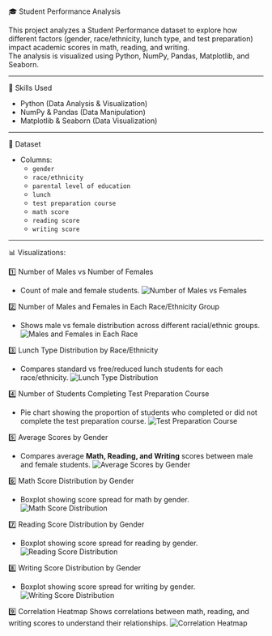 🎓 Student Performance Analysis

This project analyzes a Student Performance dataset to explore how different factors (gender, race/ethnicity, lunch type, and test preparation) impact academic scores in math, reading, and writing.  
The analysis is visualized using Python, NumPy, Pandas, Matplotlib, and Seaborn.

---

📌 Skills Used
- Python (Data Analysis & Visualization)
- NumPy & Pandas (Data Manipulation)
- Matplotlib & Seaborn (Data Visualization)

---

 📂 Dataset
- Columns:  
  - `gender`  
  - `race/ethnicity`  
  - `parental level of education`  
  - `lunch`  
  - `test preparation course`  
  - `math score`  
  - `reading score`  
  - `writing score`  

---

 📊 Visualizations:

1️⃣ Number of Males vs Number of Females
- Count of male and female students.
![Number of Males vs Females](https://github.com/user-attachments/assets/50a427c9-f8d7-4126-8acf-27b4f29113b7)


2️⃣ Number of Males and Females in Each Race/Ethnicity Group
- Shows male vs female distribution across different racial/ethnic groups.
![Males and Females in Each Race](https://github.com/user-attachments/assets/9564ab58-2958-41c4-9ae3-0a29f9080363)


3️⃣ Lunch Type Distribution by Race/Ethnicity
- Compares standard vs free/reduced lunch students for each race/ethnicity.
![Lunch Type Distribution](https://github.com/user-attachments/assets/f91459a1-df93-4b25-89d3-14c27f051423)


4️⃣ Number of Students Completing Test Preparation Course
- Pie chart showing the proportion of students who completed or did not complete the test preparation course.
![Test Preparation Course](https://github.com/user-attachments/assets/fbf34874-cdd8-4ba0-8823-baaf64aebd49)


5️⃣ Average Scores by Gender
- Compares average **Math, Reading, and Writing** scores between male and female students.
![Average Scores by Gender](https://github.com/user-attachments/assets/479c5bb0-19d4-41f6-a3f4-b404a78b1454)


6️⃣ Math Score Distribution by Gender
- Boxplot showing score spread for math by gender.
![Math Score Distribution](https://github.com/user-attachments/assets/c929c952-610a-4bb1-8ff8-72999c8fe7a3)


7️⃣ Reading Score Distribution by Gender
- Boxplot showing score spread for reading by gender.
![Reading Score Distribution](https://github.com/user-attachments/assets/3d64c4f2-2e5f-43cb-bb19-012f495ed5a9)


8️⃣ Writing Score Distribution by Gender
- Boxplot showing score spread for writing by gender.
![Writing Score Distribution](https://github.com/user-attachments/assets/95464e9f-3ae5-4618-adee-855587a8fb1e)

9️⃣ Correlation Heatmap
Shows correlations between math, reading, and writing scores to understand their relationships.
![Correlation Heatmap](https://github.com/user-attachments/assets/798a7eb3-46c5-4d97-ac07-fea511134dff)


